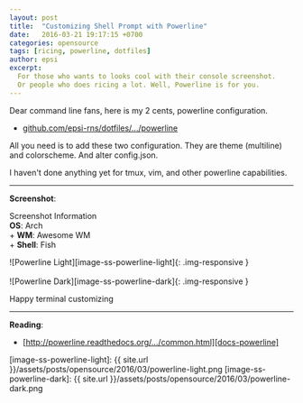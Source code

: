```yaml
---
layout: post
title:  "Customizing Shell Prompt with Powerline"
date:   2016-03-21 19:17:15 +0700
categories: opensource
tags: [ricing, powerline, dotfiles]
author: epsi
excerpt: 
  For those who wants to looks cool with their console screenshot.
  Or people who does ricing a lot. Well, Powerline is for you.
---
```


Dear command line fans, here is my 2 cents, powerline configuration.<br/>

* [github.com/epsi-rns/dotfiles/.../powerline][dotfiles-powerline]

All you need is to add these two configuration. They are theme (multiline) and colorscheme. And alter config.json.<br/>

I haven't done anything yet for tmux, vim, and other powerline capabilities.<br/>

* * *

**Screenshot**:<br/>

<div class="sectionbox">
  <div class="sectionbox-heading">
    Screenshot Information
  </div>
  <div class="sectionbox-body">
    <div>
<strong>OS</strong>: Arch<br/>
+ <strong>WM</strong>: Awesome WM<br/>
+ <strong>Shell</strong>: Fish<br/>
    </div>
  </div>
</div>



![Powerline Light][image-ss-powerline-light]{: .img-responsive }
<br/><br/>
![Powerline Dark][image-ss-powerline-dark]{: .img-responsive }


Happy terminal customizing

* * *


**Reading**:<br/>
* [http://powerline.readthedocs.org/.../common.html][docs-powerline]


[docs-powerline]: http://powerline.readthedocs.org/en/master/configuration/segments/common.html
[dotfiles-powerline]: https://github.com/epsi-rns/dotfiles/tree/master/config/powerline

[image-ss-powerline-light]: {{ site.url }}/assets/posts/opensource/2016/03/powerline-light.png
[image-ss-powerline-dark]: {{ site.url }}/assets/posts/opensource/2016/03/powerline-dark.png
